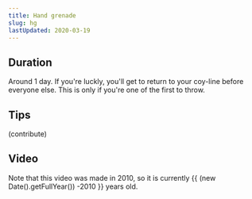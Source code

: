 ```yaml
---
title: Hand grenade
slug: hg
lastUpdated: 2020-03-19
---
```


<Alert :incomplete="true" />

<!-- ## Checks

1. Safety pin securely in place
2. Dude mechanism is not loose
3. Lever is not broken
4. Body free from other metals
5. No other peculiarities -->

## Duration

Around 1 day. If you're luckly, you'll get to return to your coy-line before everyone else. This is only if you're one of the first to throw.

## Tips
(contribute)


## Video

Note that this video was made in 2010, so it is currently {{ (new Date().getFullYear()) -2010 }} years old.